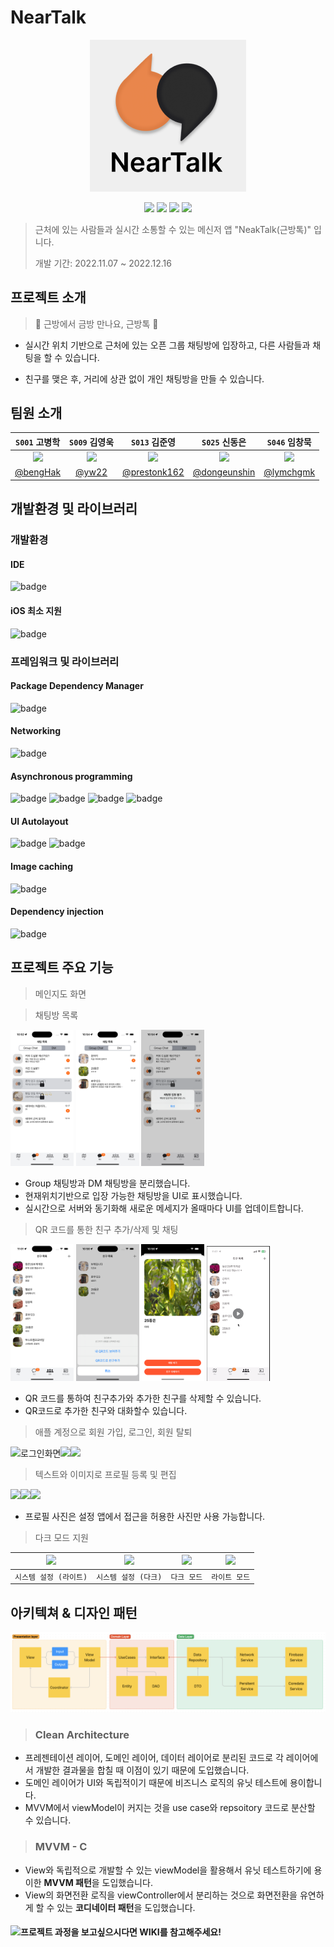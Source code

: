 # NearTalk

<p align="center"><img src="/images/nearTalkLogo.png" width="250"></p>

<p align="center">
  <img src="https://img.shields.io/badge/Swift-F05138?style=for-the-badge&logo=Swift&logoColor=white"/>
  <img src="https://img.shields.io/badge/UIkit-2396F3?style=for-the-badge&logo=iOS&logoColor=white"/>
  <img src="https://img.shields.io/badge/RxSwift-8D1F89?style=for-the-badge&logo=ReactiveX&logoColor=white"/>
  <img src="https://img.shields.io/badge/Firebase-FFCA28?style=for-the-badge&logo=Firebase&logoColor=white"/>
</p>

> 근처에 있는 사람들과 실시간 소통할 수 있는 메신저 앱 "NeakTalk(근방톡)" 입니다.
> 
> 개발 기간: 2022.11.07 ~ 2022.12.16

## 프로젝트 소개
> 💫 근방에서 금방 만나요, 근방톡 💫

- 실시간 위치 기반으로 근처에 있는 오픈 그룹 채팅방에 입장하고, 다른 사람들과 채팅을 할 수 있습니다.

- 친구를 맺은 후, 거리에 상관 없이 개인 채팅방을 만들 수 있습니다.

## 팀원 소개

|`S001` 고병학|`S009` 김영욱|`S013` 김준영|`S025` 신동은|`S046` 임창묵|
|:--:|:--:|:--:|:--:|:--:|
|<img src="https://avatars.githubusercontent.com/u/41236155?v=4" width="150">|<img src="https://avatars.githubusercontent.com/u/100309352?v=4" width="150">|<img src="https://avatars.githubusercontent.com/u/46563413?v=4" width="150">|<img src="https://avatars.githubusercontent.com/u/55118858?v=4" width="150">|<img src="https://avatars.githubusercontent.com/u/58398099?v=4" width="150">|
|[@bengHak](https://github.com/bengHak)|[@yw22](https://github.com/yw22)|[@prestonk162](https://github.com/prestonk162)|[@dongeunshin](https://github.com/dongeunshin)|[@lymchgmk](https://github.com/lymchgmk)|

## 개발환경 및 라이브러리

### 개발환경

#### IDE
![badge](https://img.shields.io/badge/Xcode-14.1-147EFB?style=for-the-badge&logo=Xcode&logoColor=147EFB)

#### iOS 최소 지원
![badge](https://img.shields.io/badge/iOS-15.0-lightgrey.svg?style=for-the-badge&logo=apple&logoColor=white)



### 프레임워크 및 라이브러리

#### Package Dependency Manager
![badge](https://img.shields.io/badge/CocoaPods-1.11.3-EE3322.svg?style=for-the-badge&logo=CocoaPods&logoColor=EE3322)

#### Networking
![badge](https://img.shields.io/badge/Firebase-10.3.0-FFCA28.svg?style=for-the-badge&logo=Firebase&logoColor=FFCA28)

#### Asynchronous programming
![badge](https://img.shields.io/badge/RxSwift-6.5.0-B7178C.svg?style=for-the-badge&logo=ReactiveX&logoColor=B7178C)
![badge](https://img.shields.io/badge/RxCocoa-6.5.0-B7176C.svg?style=for-the-badge&logo=ReactiveX&logoColor=B7176C)
![badge](https://img.shields.io/badge/RxGesture-4.0.0-B7174C.svg?style=for-the-badge&logo=ReactiveX&logoColor=B7174C)
![badge](https://img.shields.io/badge/RxBlocking-6.5-B7172C.svg?style=for-the-badge&logo=ReactiveX&logoColor=B7172C)

#### UI Autolayout
![badge](https://img.shields.io/badge/SnapKit-5.6.0-F05138?style=for-the-badge&logo=Swift&logoColor=F05138)
![badge](https://img.shields.io/badge/Then-3.0.0-F06138.svg?style=for-the-badge&logo=Swift&logoColor=F06138)

#### Image caching
![badge](https://img.shields.io/badge/Kingfisher-7.4.1-F07138.svg?style=for-the-badge&logo=Swift&logoColor=F07138)

#### Dependency injection
![badge](https://img.shields.io/badge/Swinject-2.8.3-F08138.svg?style=for-the-badge&logo=Swift&logoColor=F08138)

## 프로젝트 주요 기능

> 메인지도 화면


> 채팅방 목록

<img alt="채팅방목록01" src="/images/screenshot/채팅방목록01.png" width=20%> <img alt="채팅방목록02" src="/images/screenshot/채팅방목록02.png" width=20% > <img alt="채팅방목록03" src="/images/screenshot/채팅방목록03.png" width=20% >

- Group 채팅방과 DM 채팅방을 분리했습니다.
- 현재위치기반으로 입장 가능한 채팅방을 UI로 표시했습니다.
- 실시간으로 서버와 동기화해 새로운 메세지가 올때마다 UI를 업데이트합니다.

> QR 코드를 통한 친구 추가/삭제 및 채팅

<img alt="친구목록01" src="/images/screenshot/친구목록01.png" width=20% /> <img alt="친구목록02" src="/images/screenshot/친구목록02.png" width=20% /> <img alt="친구목록03" src="/images/screenshot/친구목록03.png" width=20% /> <img alt="친구추가01" src="/images/screenshot/친구추가01.gif" width=20% />

- QR 코드를 통하여 친구추가와 추가한 친구를 삭제할 수 있습니다.
- QR코드로 추가한 친구와 대화할수 있습니다.

> 애플 계정으로 회원 가입, 로그인, 회원 탈퇴

<img alt="로그인화면" src="https://user-images.githubusercontent.com/46563413/208241267-fe0fdd14-4c4e-46ae-bbc8-c834e7fc471a.png" width=25% /><img src="https://user-images.githubusercontent.com/46563413/208241268-bfe4279b-c6a3-46e7-b03d-1f129d11338c.png" width=25% /><img src="https://user-images.githubusercontent.com/46563413/208241504-b7e0fd32-a51e-4216-a221-ad216ede02b7.png" width=24% />

> 텍스트와 이미지로 프로필 등록 및 편집

<img src="https://user-images.githubusercontent.com/46563413/208240532-1d88021f-a63d-4e5b-b345-aba544bd9706.png" width=24%><img src="https://user-images.githubusercontent.com/46563413/208240524-efbd816b-180f-43c5-88c6-3308162bcbf8.png" width=25%><img src="https://user-images.githubusercontent.com/46563413/208240519-c09d4849-36b7-4f61-876e-e2ebb23a156c.png" width=25%>

- 프로필 사진은 설정 앱에서 접근을 허용한 사진만 사용 가능합니다.

> 다크 모드 지원

|<img src="https://user-images.githubusercontent.com/46563413/208240529-b5491a10-ecd7-48a2-9ed7-864962c94d1c.png">|<img src="https://user-images.githubusercontent.com/46563413/208240528-319d5a8e-d366-4ce1-aa98-ceadce89dc2a.png">|<img src="https://user-images.githubusercontent.com/46563413/208240536-42a3aa2a-0964-4f55-9022-214a30b6ecda.png">|<img src="https://user-images.githubusercontent.com/46563413/208240534-5134dc2e-bd93-4390-bf2b-06410c515481.png">|
|:-:|:-:|:-:|:-:|
|`시스템 설정 (라이트)`|`시스템 설정 (다크)`|`다크 모드`|`라이트 모드`|


## 아키텍쳐 & 디자인 패턴
<img alt="Data Flow" src="/images/Flow.png">

> ### Clean Architecture

- 프레젠테이션 레이어, 도메인 레이어, 데이터 레이어로 분리된 코드로 각 레이어에서 개발한 결과물을 합칠 때 이점이 있기 때문에 도입했습니다.
- 도메인 레이어가 UI와 독립적이기 때문에 비즈니스 로직의 유닛 테스트에 용이합니다.
- MVVM에서 viewModel이 커지는 것을 use case와 repsoitory 코드로 분산할 수 있습니다.

> ###  MVVM - C

- View와 독립적으로 개발할 수 있는 viewModel을 활용해서 유닛 테스트하기에 용이한 **MVVM 패턴**을 도입했습니다.
- View의 화면전환 로직을 viewController에서 분리하는 것으로 화면전환을 유연하게 할 수 있는 **코디네이터 패턴**을 도입했습니다.


#### ![프로젝트 과정을 보고싶으시다면 WIKI를 참고해주세요!](https://github.com/boostcampwm-2022/iOS06-NearTalk/wiki)
